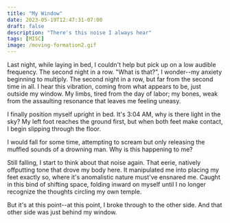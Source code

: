 ```yaml
---
title: "My Window"
date: 2023-05-19T12:47:31-07:00
draft: false
description: "There's this noise I always hear"
tags: [MISC]
image: /moving-formation2.gif
---
```


Last night, while laying in bed, I couldn't help but pick up on a low audible frequency. The second night in a row. "What is that?", I wonder--my anxiety beginning to multiply.
The second night in a row, but far from the second time in all. I hear this vibration, coming from what appears to be, just outside my window. My limbs, tired from the day of labor; my bones, weak from the assaulting resonance that leaves me feeling uneasy.

I finally position myself upright in bed. It's 3:04 AM, why is there light in the sky? My left foot reaches the ground first, but when both feet make contact, I begin slipping through the floor. 

I would fall for some time, attempting to scream but only releasing the muffled sounds of a drowning man. Why is this happening to me? 


Still falling, I start to think about that noise again. That eerie, natively offputting tone that drove my body here. It manipulated me into placing my feet exactly so, where it's anomalistic nature must've ensnared me. Caught in this bind of shifting space, folding inward on myself until I no longer recognize the thoughts circling my own temple.

But it's at this point--at this point, I broke through to the other side. And that other side was just behind my window.

<p>
<div style="height: 250px"/>
</p>
